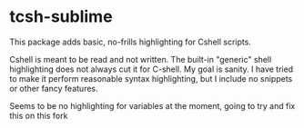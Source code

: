 tcsh-sublime
============
This package adds basic, no-frills highlighting for Cshell scripts.

Cshell is meant to be read and not written. The built-in "generic" shell highlighting does not always cut it for C-shell. My goal is sanity. I have tried to make it perform reasonable syntax highlighting, but I include no snippets or other fancy features.

Seems to be no highlighting for variables at the moment, going to try and fix this on this fork
